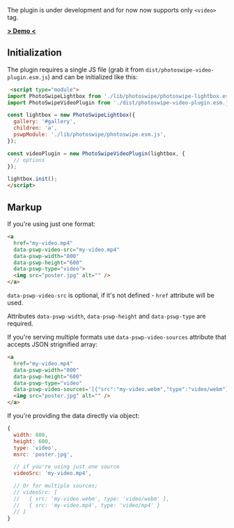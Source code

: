 The plugin is under development and for now now supports only `<video>` tag.

**[> Demo <](https://dimsemenov.github.io/photoswipe-video-plugin/)**

## Initialization

The plugin requires a single JS file (grab it from `dist/photoswipe-video-plugin.esm.js`) and can be initialized like this:

```html
 <script type="module">
import PhotoSwipeLightbox from './lib/photoswipe/photoswipe-lightbox.esm.js';
import PhotoSwipeVideoPlugin from './dist/photoswipe-video-plugin.esm.js';

const lightbox = new PhotoSwipeLightbox({
  gallery: '#gallery',
  children: 'a',
  pswpModule: './lib/photoswipe/photoswipe.esm.js',
});

const videoPlugin = new PhotoSwipeVideoPlugin(lightbox, {
  // options
});

lightbox.init();
</script>
```

## Markup

If you're using just one format:

```html
<a
  href="my-video.mp4" 
  data-pswp-video-src="my-video.mp4"
  data-pswp-width="800"
  data-pswp-height="600"
  data-pswp-type="video">
  <img src="poster.jpg" alt="" />
</a>
```

`data-pswp-video-src` is optional, if it's not defined - `href` attribute will be used. 

Attributes `data-pswp-width`, `data-pswp-height` and `data-pswp-type` are required.

If you're serving multiple formats use `data-pswp-video-sources` attribute that accepts JSON strignified array:

```html
<a
  href="my-video.mp4" 
  data-pswp-width="800"
  data-pswp-height="600"
  data-pswp-type="video"
  data-pswp-video-sources='[{"src":"my-video.webm","type":"video/webm"},{"src":"my-video.mp4","type":"video/mp4"}]'>
  <img src="poster.jpg" alt="" />
</a>
```

If you're providing the data directly via object:

```js
{
  width: 800,
  height: 600,
  type: 'video',
  msrc: 'poster.jpg',

  // if you're using just one source
  videoSrc: 'my-video.mp4',

  // Or for multiple sources;
  // videoSrc: [
  //   { src: 'my-video.webm', type: 'video/webm' },
  //   { src: 'my-video.mp4', type: 'video/mp4' }
  // ] 
}
```
